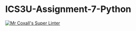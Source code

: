 # ICS3U-Assignment-7-Python

[![Mr Coxall's Super Linter](https://github.com/marshall-demars/ICS3U-Assignment-7-Python/workflows/Mr%20Coxall's%20Super%20Linter/badge.svg)](https://github.com/marshall-demars/ICS3U-Assignment-7-Python/actions/)
